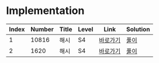 # Implementation

| Index | Number | Title | Level | Link                                              | Solution                                                                                 |
| ----- | ------ | ----- | ----- | ------------------------------------------------- | ---------------------------------------------------------------------------------------- |
| 1     | 10816  | 해시  | S4    | [바로가기](https://www.acmicpc.net/problem/10816) | [풀이](https://github.com/constdreamcoder/backjoon-for-swift/blob/main/Hash/10816.swift) |
| 2     | 1620   | 해시  | S4    | [바로가기](https://www.acmicpc.net/problem/1620)  | [풀이](https://github.com/constdreamcoder/backjoon-for-swift/blob/main/Hash/1620.swift)  |
